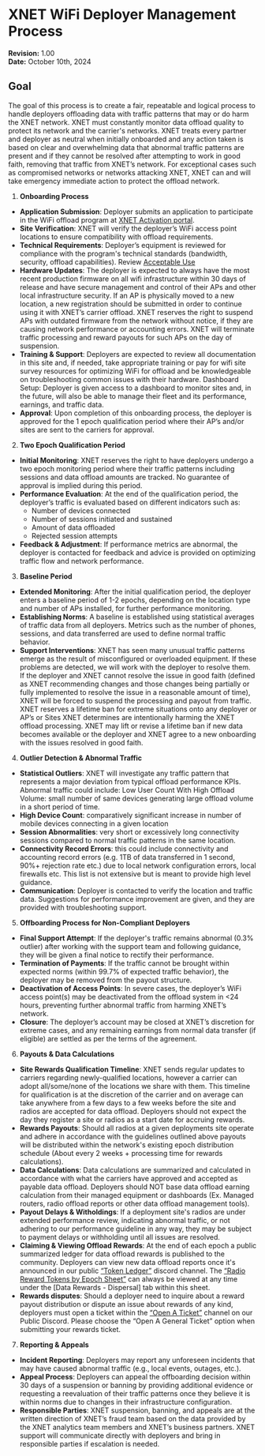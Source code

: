 # XNET WiFi Deployer Management Process

**Revision:** 1.00  
**Date:** October 10th, 2024  

## Goal
The goal of this process is to create a fair, repeatable and logical process to handle deployers offloading data with traffic patterns that may or do harm the XNET network. XNET must constantly monitor data offload quality to protect its network and the carrier's networks. XNET treats every partner and deployer as neutral when initially onboarded and any action taken is based on clear and overwhelming data that abnormal traffic patterns are present and if they cannot be resolved after attempting to work in good faith, removing that traffic from XNET’s network. For exceptional cases such as compromised networks or networks attacking XNET, XNET can and will take emergency immediate action to protect the offload network.

1. **Onboarding Process**
- **Application Submission**: Deployer submits an application to participate in the WiFi offload program at [XNET Activation portal](https://activate.xnet.company/). 
- **Site Verification**: XNET will verify the deployer’s WiFi access point locations to ensure compatibility with offload requirements.
- **Technical Requirements**: Deployer’s equipment is reviewed for compliance with the program's technical standards (bandwidth, security, offload capabilities). Review [Acceptable Use](https://docs.xnet.company/acceptable_use/)
- **Hardware Updates**: The deployer is expected to always have the most recent production firmware on all wifi infrastructure within 30 days of release and have secure management and control of their APs and other local infrastructure security. If an AP is physically moved to a new location, a new registration should be submitted in order to continue using it with XNET’s carrier offload. XNET reserves the right to suspend APs with outdated firmware from the network without notice, if they are causing network performance or accounting errors. XNET will terminate traffic  processing and  reward payouts for such APs on the day of suspension.
- **Training & Support**: Deployers are expected to review all documentation in this site and, if needed, take appropriate training or pay for wifi site survey resources for optimizing WiFi for offload and be knowledgeable on troubleshooting common issues with their hardware.
Dashboard Setup: Deployer is given access to a dashboard to monitor sites and, in the future, will also be able to manage their fleet and its performance, earnings, and traffic data.
- **Approval**: Upon completion of this onboarding process, the deployer is approved for the 1 epoch qualification period where their AP’s and/or sites are sent to the carriers for approval.

2. **Two Epoch Qualification Period**
- **Initial Monitoring**: XNET reserves the right to have deployers undergo a two epoch monitoring period where their traffic patterns including sessions and data offload amounts are tracked. No guarantee of approval is implied during this period.
- **Performance Evaluation**: At the end of the qualification period, the deployer’s traffic is evaluated based on different indicators such as:
    - Number of devices connected
    - Number of sessions initiated and sustained
    - Amount of data offloaded
    - Rejected session attempts
- **Feedback & Adjustment**: If performance metrics are abnormal, the deployer is contacted for feedback and advice is provided on optimizing traffic flow and network performance.

3. **Baseline Period**
- **Extended Monitoring**: After the initial qualification period, the deployer enters a baseline period of 1-2 epochs, depending on the location type and number of APs installed, for further performance monitoring.
- **Establishing Norms**: A baseline is established using statistical averages of traffic data from all deployers. Metrics such as the number of phones, sessions, and data transferred are used to define normal traffic behavior.
- **Support Interventions**: XNET has seen many unusual traffic patterns emerge as the result of misconfigured or overloaded equipment. If these problems are detected, we will work with the deployer to resolve them. If the deployer and XNET cannot resolve the issue in good faith (defined as XNET recommending changes and those changes being partially or fully implemented to resolve the issue in a reasonable amount of time), XNET will be forced to suspend the processing and payout from traffic. XNET reserves a lifetime ban for extreme situations onto any deployer or AP’s or Sites XNET determines are intentionally harming the XNET offload processing. XNET may lift or revise a lifetime ban if new data becomes available or the deployer and XNET agree to a new onboarding with the issues resolved in good faith.

4. **Outlier Detection & Abnormal Traffic**
- **Statistical Outliers**: XNET will investigate any traffic pattern that represents a major deviation from typical offload performance KPIs. Abnormal traffic could include:
Low User Count With High Offload Volume: small number of same devices generating large offload volume in a short period of time. 
- **High Device Count**: comparatively significant increase in number of mobile devices connecting in a given location
- **Session Abnormalities**: very short or excessively long connectivity sessions compared to normal traffic patterns in the same location.
- **Connectivity Record Errors**: this could include connectivity and accounting record errors (e.g. 1TB of data transferred in 1 second, 90%+ rejection rate etc.) due to local network configuration errors, local firewalls etc. 
This list is not extensive but is meant to provide high level guidance.
- **Communication**: Deployer is contacted to verify the location and traffic data. Suggestions for performance improvement are given, and they are provided with troubleshooting support.

5. **Offboarding Process for Non-Compliant Deployers**
- **Final Support Attempt**: If the deployer's traffic remains abnormal (0.3% outlier) after working with the support team and following guidance, they will be given a final notice to rectify their performance.
- **Termination of Payments**: If the traffic cannot be brought within expected norms (within 99.7% of expected traffic behavior), the deployer may be removed from the payout structure.
- **Deactivation of Access Points**: In severe cases, the deployer’s WiFi access point(s) may be deactivated from the offload system in <24 hours, preventing further abnormal traffic from harming XNET’s network.
- **Closure**: The deployer’s account may be closed at XNET’s discretion for extreme cases, and any remaining earnings from normal data transfer (if eligible) are settled as per the terms of the agreement.

6. **Payouts & Data Calculations**
- **Site Rewards Qualification Timeline**: XNET sends regular updates to carriers regarding newly-qualified locations, however a carrier can adopt all/some/none of the locations we share with them. This timeline for qualification is at the discretion of the carrier and on average can take anywhere from a few days to a few weeks before the site and radios are accepted for data offload. Deployers should not expect the day they register a site or radios as a start date for accruing rewards.    
- **Rewards Payouts**: Should all radios at a given deployments site operate and adhere in accordance with the guidelines outlined above payouts will be distributed within the network's existing epoch distribution schedule (About every 2 weeks + processing time for rewards calculations).
- **Data Calculations**: Data calculations are summarized and calculated in accordance with what the carriers have approved and accepted as payable data offload. Deployers should NOT base data offload earning calculation from their managed equipment or dashboards (Ex. Managed routers, radio offload reports or other data offload management tools).
- **Payout Delays & Witholdings**: If a deployment site's radios are under extended performance review, indicating abnormal traffic, or not adhering to our performance guideline in any way, they may be subject to payment delays or withholding until all issues are resolved.
- **Claiming & Viewing Offload Rewards**: At the end of each epoch a public summarized ledger for data offload rewards is published to the community. Deployers can view new data offload reports once it's announced in our public [“Token Ledger”](https://discord.com/channels/984268252815446107/1138938410782953494) discord channel. The [“Radio Reward Tokens by Epoch Sheet”](https://docs.google.com/spreadsheets/d/1NebqJ876SNlO4xPihfJWzsH-V0xzgeA-Qw8i5VcHDU4/edit?gid=451580614#gid=451580614) can always be viewed at any time under the [Data Rewards - Dispersal] tab within this sheet.
- **Rewards disputes**: Should a deployer need to inquire about a reward payout distribution or dispute an issue about rewards of any kind, deployers must open a ticket within the [“Open A Ticket”](https://discord.com/channels/984268252815446107/984268255080353827) channel on our Public Discord. Please choose the “Open A General Ticket” option when submitting your rewards ticket.                   

7. **Reporting & Appeals**
- **Incident Reporting**: Deployers may report any unforeseen incidents that may have caused abnormal traffic (e.g., local events, outages, etc.).
- **Appeal Process**: Deployers can appeal the offboarding decision within 30 days of a suspension or banning by providing additional evidence or requesting a reevaluation of their traffic patterns once they believe it is within norms due to changes in their infrastructure configuration.
- **Responsible Parties**: XNET suspension, banning, and appeals are at the written direction of XNET’s fraud team  based on the data provided by the XNET analytics team members and XNET’s business partners. XNET support will communicate directly with deployers and bring in responsible parties if escalation is needed. 
